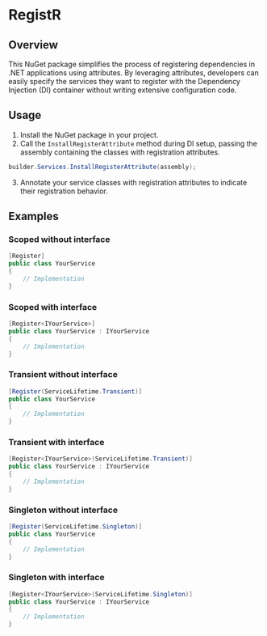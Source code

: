 # RegistR

## Overview
This NuGet package simplifies the process of registering dependencies in .NET applications using attributes. By leveraging attributes, developers can easily specify the services they want to register with the Dependency Injection (DI) container without writing extensive configuration code.

## Usage
1. Install the NuGet package in your project.
2. Call the `InstallRegisterAttribute` method during DI setup, passing the assembly containing the classes with registration attributes.

```csharp
builder.Services.InstallRegisterAttribute(assembly);
```

3. Annotate your service classes with registration attributes to indicate their registration behavior.
   
## Examples
### Scoped without interface
```csharp
[Register]
public class YourService
{
    // Implementation
}
```
### Scoped with interface
```csharp
[Register<IYourService>]
public class YourService : IYourService
{
    // Implementation
}
```
### Transient without interface
```csharp
[Register(ServiceLifetime.Transient)]
public class YourService
{
    // Implementation
}
```
### Transient with interface
```csharp
[Register<IYourService>(ServiceLifetime.Transient)]
public class YourService : IYourService
{
    // Implementation
}
```
### Singleton without interface
```csharp
[Register(ServiceLifetime.Singleton)]
public class YourService
{
    // Implementation
}
```
### Singleton with interface
```csharp
[Register<IYourService>(ServiceLifetime.Singleton)]
public class YourService : IYourService
{
    // Implementation
}
```
